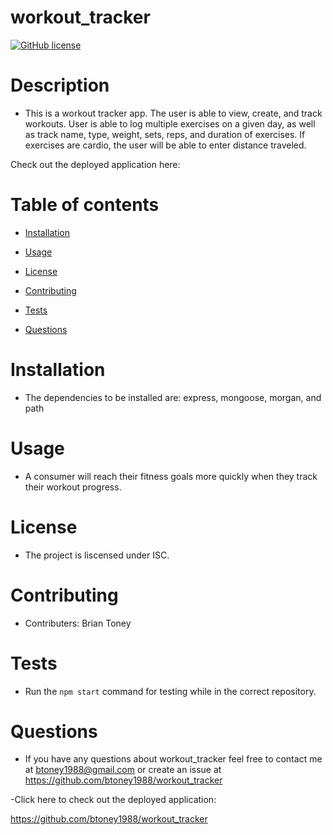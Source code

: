 # workout_tracker

[![GitHub license](https://img.shields.io/badge/license-ISC-blue.svg)](https://github.com/btoney1988/workout_tracker)

# Description
 - This is a workout tracker app. The user is able to view, create, and track workouts. User is able to log multiple exercises on a given day, as well as track name, type, weight, sets, reps, and duration of exercises. If exercises are cardio, the user will be able to enter distance traveled.
 
 Check out the deployed application here:


# Table of contents

* [Installation](#installation)

* [Usage](#usage)

* [License](#license)

* [Contributing](#contributing)

* [Tests](#tests)

* [Questions](#questions)

# Installation
 - The dependencies to be installed are: express, mongoose, morgan, and path

# Usage
 - A consumer will reach their fitness goals more quickly when they track their workout progress.

# License
 - The project is liscensed under ISC.

# Contributing
 - Contributers: Brian Toney

# Tests
 - Run the `npm start` command for testing while in the correct repository.


# Questions
 - If you have any questions about workout_tracker feel free to contact me at btoney1988@gmail.com or create an issue at https://github.com/btoney1988/workout_tracker
 
 -Click here to check out the deployed application:


 https://github.com/btoney1988/workout_tracker